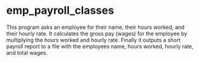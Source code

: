 # emp_payroll_classes

This program asks an employee for their 
name, their hours worked, and their hourly rate.  It calculates the gross pay (wages)
for the employee by multiplying the hours worked and hourly rate.  Finally it outputs
a short payroll report to a file with the employees name, hours worked, hourly rate, and total wages.
